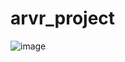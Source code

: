 # arvr_project
![image](https://user-images.githubusercontent.com/63274211/142984981-bc31e787-88c7-4b31-80b4-902acecbbae8.png)
